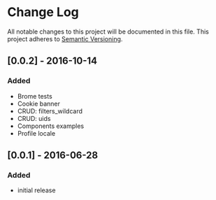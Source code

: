 # Change Log
All notable changes to this project will be documented in this file.
This project adheres to [Semantic Versioning](http://semver.org/).

## [0.0.2] - 2016-10-14
### Added
- Brome tests
- Cookie banner
- CRUD: filters_wildcard
- CRUD: uids
- Components examples
- Profile locale

## [0.0.1] - 2016-06-28
### Added
- initial release
